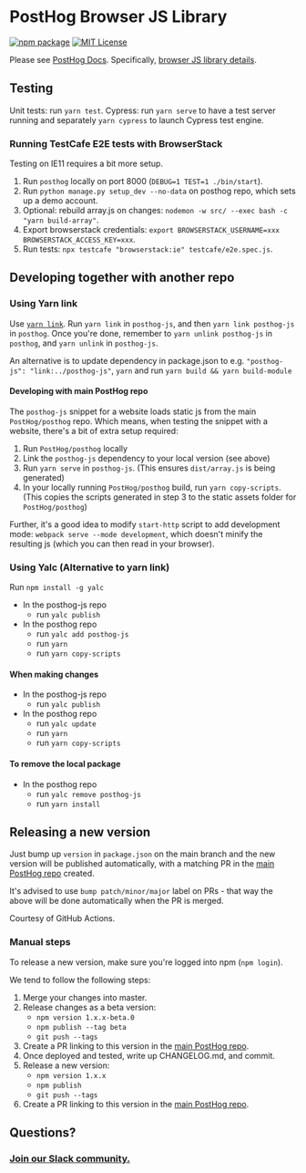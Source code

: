 # PostHog Browser JS Library

[![npm package](https://img.shields.io/npm/v/posthog-js?style=flat-square)](https://www.npmjs.com/package/posthog-js)
[![MIT License](https://img.shields.io/badge/License-MIT-red.svg?style=flat-square)](https://opensource.org/licenses/MIT)

Please see [PostHog Docs](https://posthog.com/docs).
Specifically, [browser JS library details](https://posthog.com/docs/libraries/js).

## Testing

Unit tests: run `yarn test`.
Cypress: run `yarn serve` to have a test server running and separately `yarn cypress` to launch Cypress test engine.

### Running TestCafe E2E tests with BrowserStack

Testing on IE11 requires a bit more setup.

1. Run `posthog` locally on port 8000 (`DEBUG=1 TEST=1 ./bin/start`).
2. Run `python manage.py setup_dev --no-data` on posthog repo, which sets up a demo account.
3. Optional: rebuild array.js on changes: `nodemon -w src/ --exec bash -c "yarn build-array"`.
4. Export browserstack credentials: `export BROWSERSTACK_USERNAME=xxx BROWSERSTACK_ACCESS_KEY=xxx`.
5. Run tests: `npx testcafe "browserstack:ie" testcafe/e2e.spec.js`.

## Developing together with another repo

### Using Yarn link
Use [`yarn link`](https://classic.yarnpkg.com/en/docs/cli/link/). Run `yarn link` in `posthog-js`, and then `yarn link posthog-js` in `posthog`. Once you're done, remember to `yarn unlink posthog-js` in `posthog`, and `yarn unlink` in `posthog-js`.

An alternative is to update dependency in package.json to e.g. `"posthog-js": "link:../posthog-js"`, `yarn` and run `yarn build && yarn build-module`

#### Developing with main PostHog repo

The `posthog-js` snippet for a website loads static js from the main `PostHog/posthog` repo. Which means, when testing the snippet with a website, there's a bit of extra setup required:

1. Run `PostHog/posthog` locally
2. Link the `posthog-js` dependency to your local version (see above)
3. Run `yarn serve` in `posthog-js`. (This ensures `dist/array.js` is being generated)
4. In your locally running `PostHog/posthog` build, run `yarn copy-scripts`. (This copies the scripts generated in step 3 to the static assets folder for `PostHog/posthog`)

Further, it's a good idea to modify `start-http` script to add development mode: `webpack serve --mode development`, which doesn't minify the resulting js (which you can then read in your browser).

### Using Yalc (Alternative to yarn link)

Run `npm install -g yalc`

* In the posthog-js repo
    * run `yalc publish`
* In the posthog repo
    * run `yalc add posthog-js`
    * run `yarn`
    * run `yarn copy-scripts`

#### When making changes

* In the posthog-js repo
    * run `yalc publish`
* In the posthog repo
    * run `yalc update`
    * run `yarn`
    * run `yarn copy-scripts`

#### To remove the local package

* In the posthog repo
    * run `yalc remove posthog-js`
    * run `yarn install`


## Releasing a new version

Just bump up `version` in `package.json` on the main branch and the new version will be published automatically,
with a matching PR in the [main PostHog repo](https://github.com/posthog/posthog) created.

It's advised to use `bump patch/minor/major` label on PRs - that way the above will be done automatically
when the PR is merged.

Courtesy of GitHub Actions.

### Manual steps

To release a new version, make sure you're logged into npm (`npm login`).

We tend to follow the following steps:

1. Merge your changes into master.
2. Release changes as a beta version:
    - `npm version 1.x.x-beta.0`
    - `npm publish --tag beta`
    - `git push --tags`
3. Create a PR linking to this version in the [main PostHog repo](https://github.com/posthog/posthog).
4. Once deployed and tested, write up CHANGELOG.md, and commit.
5. Release a new version:
    - `npm version 1.x.x`
    - `npm publish`
    - `git push --tags`
6. Create a PR linking to this version in the [main PostHog repo](https://github.com/posthog/posthog).

## Questions?

### [Join our Slack community.](https://posthog.com/slack)
